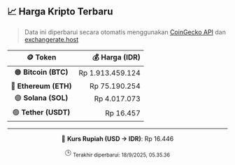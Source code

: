 

<!-- HARGA_KRIPTO -->
## 📈 Harga Kripto Terbaru

> Data ini diperbarui secara otomatis menggunakan [CoinGecko API](https://www.coingecko.com/) dan [exchangerate.host](https://exchangerate.host/)

<div align="center">

| 🪙 Token | 💰 Harga (IDR) |
|:------:|---------------:|
| 🟠 **Bitcoin (BTC)**   | Rp 1.913.459.124 |
| 🔵 **Ethereum (ETH)**  | Rp 75.190.254 |
| 🟣 **Solana (SOL)**    | Rp 4.017.073 |
| 🟢 **Tether (USDT)**   | Rp 16.457 |

---

💱 **Kurs Rupiah (USD → IDR)**: Rp 16.446

🕒 <sub>Terakhir diperbarui: 18/9/2025, 05.35.36</sub>

</div>
<!-- /HARGA_KRIPTO -->